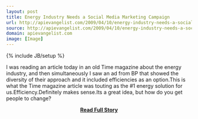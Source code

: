 ```yaml
---
layout: post
title: Energy Industry Needs a Social Media Marketing Campaign
url: http://apievangelist.com/2009/04/10/energy-industry-needs-a-social-media-marketing-campaign/
source: http://apievangelist.com/2009/04/10/energy-industry-needs-a-social-media-marketing-campaign/
domain: apievangelist.com
image: [Image]
---
```

{% include JB/setup %}<p>I was reading an article today in an old Time magazine about the energy industry, and then simultaneously I saw an ad from BP that showed the diversity of their approach and it included efficiencies as an option.This is what the Time magazine article was touting as the #1 energy solution for us.Efficiency.Definitely makes sense.Its a great idea, but how do you get people to change?</p>
<center><p><a href="http://apievangelist.com/2009/04/10/energy-industry-needs-a-social-media-marketing-campaign/" style='padding:25px; font-sze:18px; font-weight: bold;'>Read Full Story</a></p></center>
